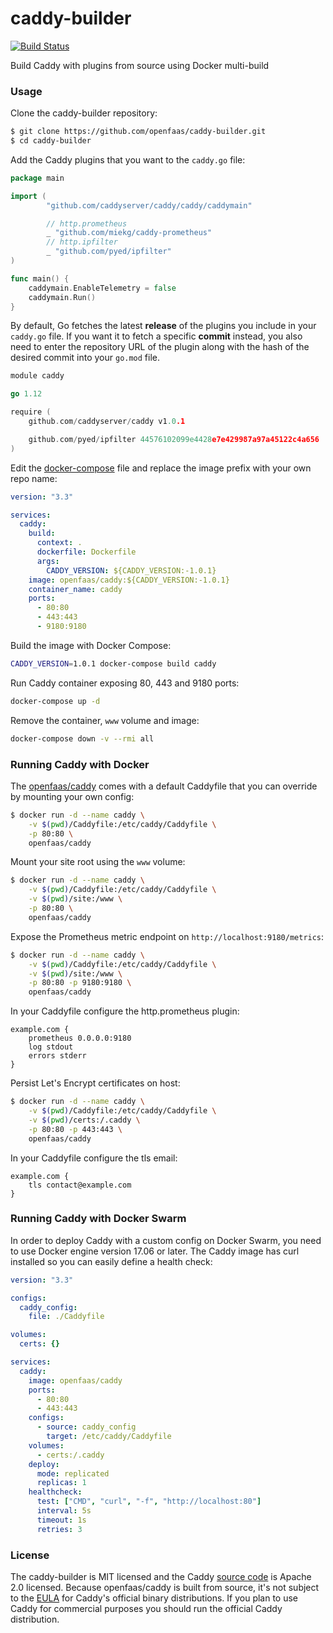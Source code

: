 # caddy-builder

[![Build Status](https://travis-ci.org/openfaas/caddy-builder.svg?branch=master)](https://travis-ci.org/openfaas/caddy-builder)

Build Caddy with plugins from source using Docker multi-build

### Usage

Clone the caddy-builder repository:

```bash
$ git clone https://github.com/openfaas/caddy-builder.git
$ cd caddy-builder
```

Add the Caddy plugins that you want to the `caddy.go` file:

```go
package main

import (
        "github.com/caddyserver/caddy/caddy/caddymain"

        // http.prometheus
        _ "github.com/miekg/caddy-prometheus"
        // http.ipfilter
        _ "github.com/pyed/ipfilter"
)

func main() {
	caddymain.EnableTelemetry = false
	caddymain.Run()
}
```

By default, Go fetches the latest **release** of the plugins you include in your `caddy.go` file. If you
want it to fetch a specific **commit** instead, you also need to enter the repository URL of the plugin
along with the hash of the desired commit into your `go.mod` file.

```go
module caddy

go 1.12

require (
	github.com/caddyserver/caddy v1.0.1

	github.com/pyed/ipfilter 44576102099e4428e7e429987a97a45122c4a656
)
```

Edit the [docker-compose](https://github.com/openfaas/caddy-builder/blob/master/docker-compose.yml) 
file and replace the image prefix with your own repo name:

```yaml
version: "3.3"

services:
  caddy:
    build:
      context: .
      dockerfile: Dockerfile
      args:
        CADDY_VERSION: ${CADDY_VERSION:-1.0.1}
    image: openfaas/caddy:${CADDY_VERSION:-1.0.1}
    container_name: caddy
    ports:
      - 80:80
      - 443:443
      - 9180:9180
```

Build the image with Docker Compose:

```bash
CADDY_VERSION=1.0.1 docker-compose build caddy
```

Run Caddy container exposing 80, 443 and 9180 ports:

```bash
docker-compose up -d
```

Remove the container, `www` volume and image:

```bash
docker-compose down -v --rmi all
```

### Running Caddy with Docker

The [openfaas/caddy](https://hub.docker.com/r/openfaas/caddy/) comes with a default Caddyfile that 
you can override by mounting your own config:

```bash
$ docker run -d --name caddy \
    -v $(pwd)/Caddyfile:/etc/caddy/Caddyfile \
    -p 80:80 \
    openfaas/caddy
```

Mount your site root using the `www` volume:

```bash
$ docker run -d --name caddy \
    -v $(pwd)/Caddyfile:/etc/caddy/Caddyfile \
    -v $(pwd)/site:/www \
    -p 80:80 \
    openfaas/caddy
```

Expose the Prometheus metric endpoint on `http://localhost:9180/metrics`:

```bash
$ docker run -d --name caddy \
    -v $(pwd)/Caddyfile:/etc/caddy/Caddyfile \
    -v $(pwd)/site:/www \
    -p 80:80 -p 9180:9180 \
    openfaas/caddy
```

In your Caddyfile configure the http.prometheus plugin:

```
example.com {
    prometheus 0.0.0.0:9180
    log stdout
    errors stderr
}
```

Persist Let's Encrypt certificates on host:

```bash
$ docker run -d --name caddy \
    -v $(pwd)/Caddyfile:/etc/caddy/Caddyfile \
    -v $(pwd)/certs:/.caddy \
    -p 80:80 -p 443:443 \
    openfaas/caddy
```

In your Caddyfile configure the tls email:

```
example.com {
    tls contact@example.com
}
```

### Running Caddy with Docker Swarm

In order to deploy Caddy with a custom config on Docker Swarm, you need to use 
Docker engine version 17.06 or later. The Caddy image has curl installed so 
you can easily define a health check:

```yaml
version: "3.3"

configs:
  caddy_config:
    file: ./Caddyfile

volumes:
  certs: {}

services:
  caddy:
    image: openfaas/caddy
    ports:
      - 80:80
      - 443:443
    configs:
      - source: caddy_config
        target: /etc/caddy/Caddyfile
    volumes:
      - certs:/.caddy
    deploy:
      mode: replicated
      replicas: 1    
    healthcheck:
      test: ["CMD", "curl", "-f", "http://localhost:80"]
      interval: 5s
      timeout: 1s
      retries: 3
```

### License

The caddy-builder is MIT licensed and the Caddy 
[source code](https://github.com/caddyserver/caddy/blob/master/LICENSE.txt) is Apache 2.0 licensed. 
Because openfaas/caddy is built from source, it's not subject to the 
[EULA](https://github.com/caddyserver/caddy/blob/545fa844bbd188c1e5bff6926e5c410e695571a0/dist/EULA.txt) for 
Caddy's official binary distributions. If you plan to use Caddy for commercial purposes you should 
run the official Caddy distribution. 
